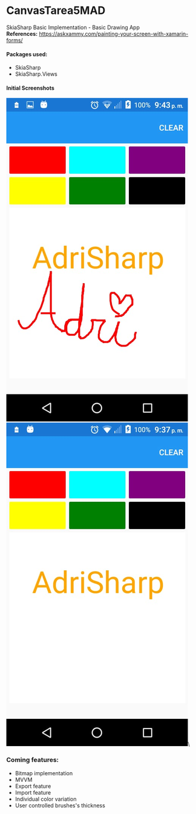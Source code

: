 # CanvasTarea5MAD
SkiaSharp Basic Implementation - Basic Drawing App\
**References:**
https://askxammy.com/painting-your-screen-with-xamarin-forms/

#### Packages used:
- SkiaSharp
- SkiaSharp.Views

#### Initial Screenshots
![](images/P1.jpeg)\
![](images/P2.jpeg)\

### Coming features:
- Bitmap implementation
- MVVM
- Export feature
- Import feature
- Individual color variation
- User controlled brushes's thickness
